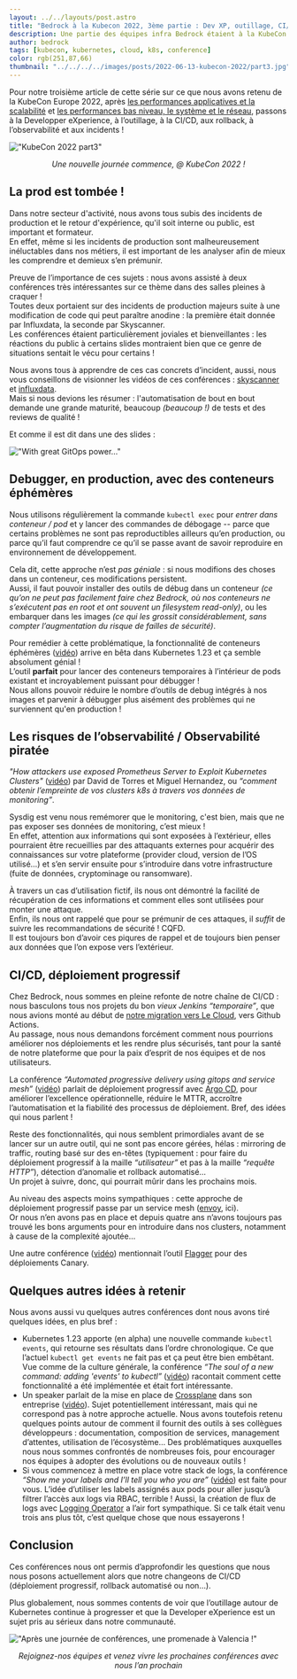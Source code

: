```yaml
---
layout: ../../layouts/post.astro
title: "Bedrock à la Kubecon 2022, 3ème partie : Dev XP, outillage, CI/CD, observabilité…"
description: Une partie des équipes infra Bedrock étaient à la KubeCon 2022, voici leur retour d'expérience.
author: bedrock
tags: [kubecon, kubernetes, cloud, k8s, conference]
color: rgb(251,87,66)
thumbnail: "../../../../images/posts/2022-06-13-kubecon-2022/part3.jpg"
---
```


Pour notre troisième article de cette série sur ce que nous avons retenu de la KubeCon Europe 2022, après 
[les performances applicatives et la scalabilité](/2022/06/13/kubecon-2022-part-1.html) et 
[les performances bas niveau, le système et le réseau](/2022/06/14/kubecon-2022-part-2.html), 
passons à la Developper eXperience, à l’outillage, à la CI/CD, aux rollback, à l’observabilité et aux incidents !


!["KubeCon 2022 part3"](/images/posts/2022-06-13-kubecon-2022/part3.jpg)
<center><i>Une nouvelle journée commence, @ KubeCon 2022 !</i></center>


## La prod est tombée !

Dans notre secteur d'activité, nous avons tous subis des incidents de production et le retour d'expérience, qu'il soit interne ou public, est important et formateur.  
En effet, même si les incidents de production sont malheureusement inéluctables dans nos métiers, il est important de les analyser afin de mieux les comprendre et demieux s’en prémunir.

Preuve de l’importance de ces sujets : nous avons assisté à deux conférences très intéressantes sur ce thème dans des salles pleines à craquer !  
Toutes deux portaient sur des incidents de production majeurs suite à une modification de code qui peut paraître anodine : la première était donnée par Influxdata, la seconde par Skyscanner.  
Les conférences étaient particulièrement joviales et bienveillantes : les réactions du public à certains slides montraient bien que ce genre de situations sentait le vécu pour certains !

Nous avons tous à apprendre de ces cas concrets d’incident, aussi, nous vous conseillons de visionner les vidéos de ces conférences : [skyscanner](https://www.youtube.com/watch?v=FiEm2zOuHsg) et [influxdata](https://www.youtube.com/watch?v=xDGjmav8UBg).  
Mais si nous devions les résumer : l'automatisation de bout en bout demande une grande maturité, beaucoup *(beaucoup !)* de tests et des reviews de qualité !

Et comme il est dit dans une des slides :

!["With great GitOps power…"](/images/posts/2022-06-13-kubecon-2022/part3-gitops-power-responsibility.png)


## Debugger, en production, avec des conteneurs éphémères

Nous utilisons régulièrement la commande `kubectl exec` pour *entrer dans conteneur / pod* et y lancer des commandes de débogage -- parce que certains problèmes ne sont pas reproductibles ailleurs qu’en production, ou parce qu’il faut comprendre ce qu’il se passe avant de savoir reproduire en environnement de développement.

Cela dit, cette approche n’est *pas géniale* : si nous modifions des choses dans un conteneur, ces modifications persistent.  
Aussi, il faut pouvoir installer des outils de débug dans un conteneur *(ce qu’on ne peut pas facilement faire chez Bedrock, où nos conteneurs ne s’exécutent pas en root et ont souvent un filesystem read-only)*, ou les embarquer dans les images *(ce qui les grossit considérablement, sans compter l’augmentation du risque de failles de sécurité)*.

Pour remédier à cette problématique, la fonctionnalité de conteneurs éphémères ([vidéo](https://www.youtube.com/watch?v=obasTgzhVR0)) arrive en bêta dans Kubernetes 1.23 et ça semble absolument génial !  
L’outil **parfait** pour lancer des conteneurs temporaires à l’intérieur de pods existant et incroyablement puissant pour débugger !  
Nous allons pouvoir réduire le nombre d’outils de debug intégrés à nos images et parvenir à débugger plus aisément des problèmes qui ne surviennent qu'en production !


## Les risques de l’observabilité / Observabilité piratée

*"How attackers use exposed Prometheus Server to Exploit Kubernetes Clusters"* ([vidéo](https://www.youtube.com/watch?v=5cbbm_L6n7w)) par David de Torres et  Miguel Hernandez, ou *“comment obtenir l’empreinte de vos clusters k8s à travers vos données de monitoring”*.

Sysdig est venu nous remémorer que le monitoring, c'est bien, mais que ne pas exposer ses données de monitoring, c’est mieux !  
En effet, attention aux informations qui sont exposées à l’extérieur, elles pourraient être recueillies par des attaquants externes pour acquérir des connaissances sur votre plateforme (provider cloud, version de l’OS utilisé…) et s’en servir ensuite pour s’introduire dans votre infrastructure (fuite de données, cryptominage ou ransomware).

À travers un cas d’utilisation fictif, ils nous ont démontré la facilité de récupération de ces informations et comment elles sont utilisées pour monter une attaque.  
Enfin, ils nous ont rappelé que pour se prémunir de ces attaques, il *suffit* de suivre les recommandations de sécurité ! CQFD.  
Il est toujours bon d’avoir ces piqures de rappel et de toujours bien penser aux données que l’on expose vers l’extérieur.


## CI/CD, déploiement progressif

Chez Bedrock, nous sommes en pleine refonte de notre chaîne de CI/CD : nous basculons tous nos projets du bon *vieux Jenkins “temporaire”*, que nous avions monté au début de [notre migration vers Le Cloud](https://leanpub.com/6cloud/), vers Github Actions.  
Au passage, nous nous demandons forcément comment nous pourrions améliorer nos déploiements et les rendre plus sécurisés, tant pour la santé de notre plateforme que pour la paix d’esprit de nos équipes et de nos utilisateurs.

La conférence *“Automated progressive delivery using gitops and service mesh”* ([vidéo](https://www.youtube.com/watch?v=5Ko-CnP2qhA)) parlait de déploiement progressif avec [Argo CD](https://argo-cd.readthedocs.io/en/stable/), pour améliorer l’excellence opérationnelle, réduire le MTTR, accroître l’automatisation et la fiabilité des processus de déploiement. Bref, des idées qui nous parlent !

Reste des fonctionnalités, qui nous semblent primordiales avant de se lancer sur un autre outil, qui ne sont pas encore gérées, hélas : mirroring de traffic, routing basé sur des en-têtes (typiquement : pour faire du déploiement progressif à la maille *“utilisateur”* et pas à la maille *“requête HTTP”*), détection d’anomalie et rollback automatisé…  
Un projet à suivre, donc, qui pourrait mûrir dans les prochains mois.

Au niveau des aspects moins sympathiques : cette approche de déploiement progressif passe par un service mesh ([envoy](https://www.envoyproxy.io/), ici).  
Or nous n’en avons pas en place et depuis quatre ans n’avons toujours pas trouvé les bons arguments pour en introduire dans nos clusters, notamment à cause de la complexité ajoutée…

Une autre conférence ([vidéo](https://www.youtube.com/watch?v=Mh0Wqu3v8h0)) mentionnait l’outil [Flagger](https://flagger.app/) pour des déploiements Canary.


## Quelques autres idées à retenir

Nous avons aussi vu quelques autres conférences dont nous avons tiré quelques idées, en plus bref :

 * Kubernetes 1.23 apporte (en alpha) une nouvelle commande `kubectl events`, qui retourne ses résultats dans l’ordre chronologique. Ce que l’actuel `kubectl get events` ne fait pas et ça peut être bien embêtant. Vue comme de la culture générale, la conférence *“The soul of a new command: adding 'events' to kubectl”* ([vidéo](https://www.youtube.com/watch?v=YI1ZuN-OHNw)) racontait comment cette fonctionnalité a été implémentée et était fort intéressante.
 * Un speaker parlait de la mise en place de [Crossplane](https://crossplane.io/) dans son entreprise ([vidéo](https://www.youtube.com/watch?v=XyR9DGnOpXo)). Sujet potentiellement intéressant, mais qui ne correspond pas à notre approche actuelle. Nous avons toutefois retenu quelques points autour de comment il fournit des outils à ses collègues développeurs : documentation, composition de services, management d’attentes, utilisation de l’écosystème… Des problématiques auxquelles nous nous sommes confrontés de nombreuses fois, pour encourager nos équipes à adopter des évolutions ou de nouveaux outils !
 * Si vous commencez à mettre en place votre stack de logs, la conférence *“Show me your labels and I’ll tell you who you are”* ([vidéo](https://www.youtube.com/watch?v=TWf1ho0XMyM)) est faite pour vous. L’idée d’utiliser les labels assignés aux pods pour aller jusqu’à filtrer l’accès aux logs via RBAC, terrible ! Aussi, la création de flux de logs avec [Logging Operator](https://github.com/banzaicloud/logging-operator) a l’air fort sympathique. Si ce talk était venu trois ans plus tôt, c’est quelque chose que nous essayerons !


## Conclusion

Ces conférences nous ont permis d’approfondir les questions que nous nous posons actuellement alors que notre changeons de CI/CD (déploiement progressif, rollback automatisé ou non…).

Plus globalement, nous sommes contents de voir que l’outillage autour de Kubernetes continue à progresser et que la Developer eXperience est un sujet pris au sérieux dans notre communauté.



!["Après une journée de conférences, une promenade à Valencia !"](/images/posts/2022-06-13-kubecon-2022/end-part3.jpg)
<center><i>Rejoignez-nos équipes et venez vivre les prochaines conférences avec nous l’an prochain</i></center>
